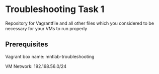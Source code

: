 # Troubleshooting Task 1

Repository for Vagrantfile and all other files which you considered to be necessary for your VMs to run properly


## Prerequisites

Vagrant box name: mntlab-troubleshooting

VM Network: 192.168.56.0/24
